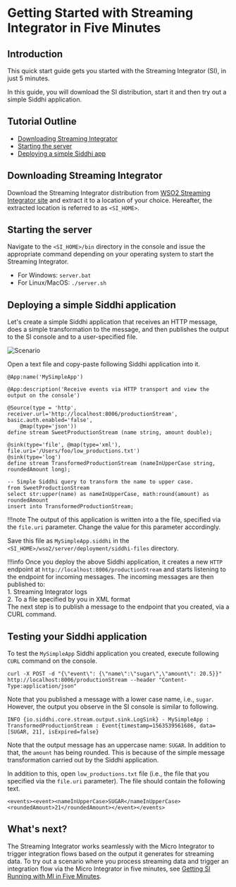 # Getting Started with Streaming Integrator in Five Minutes

## Introduction

This quick start guide gets you started with the Streaming Integrator (SI), in just 5 minutes.


In this guide, you will download the SI distribution, start it and then try out a simple Siddhi application.

## Tutorial Outline

- [Downloading Streaming Integrator](#downloading-streaming-integrator)
- [Starting the server](#starting-the-server)
- [Deploying a simple Siddhi app](#deploying-a-simple-siddhi-app)

## Downloading Streaming Integrator

Download the Streaming Integrator distribution from [WSO2 Streaming Integrator site](https://wso2.com/integration/streaming-integrator/) and extract it to a location of your choice. Hereafter, the extracted location is referred to as `<SI_HOME>`.

## Starting the server

Navigate to the `<SI_HOME>/bin` directory in the console and issue the appropriate command depending on your operating system to start the Streaming Integrator. <br/>

- For Windows: `server.bat`
- For Linux/MacOS: `./server.sh`

## Deploying a simple Siddhi application

Let's create a simple Siddhi application that receives an HTTP message, does a simple transformation to the message, and then publishes the output to the SI console and to a user-specified file.

![Scenario](../../images/quick-start-guide-101/quick-start.png)

Open a text file and copy-paste following Siddhi application into it.

```
@App:name('MySimpleApp')

@App:description('Receive events via HTTP transport and view the output on the console')

@Source(type = 'http', receiver.url='http://localhost:8006/productionStream', basic.auth.enabled='false',
    @map(type='json'))
define stream SweetProductionStream (name string, amount double);

@sink(type='file', @map(type='xml'), file.uri='/Users/foo/low_productions.txt')
@sink(type='log')
define stream TransformedProductionStream (nameInUpperCase string, roundedAmount long);

-- Simple Siddhi query to transform the name to upper case.
from SweetProductionStream
select str:upper(name) as nameInUpperCase, math:round(amount) as roundedAmount
insert into TransformedProductionStream;
```

!!!note
    The output of this application is written into a the file, specified via the `file.uri` parameter. Change the value for this parameter accordingly.

Save this file as `MySimpleApp.siddhi` in the `<SI_HOME>/wso2/server/deployment/siddhi-files` directory.

!!!info
    Once you deploy the above Siddhi application, it creates a new `HTTP` endpoint at `http://localhost:8006/productionStream` and starts listening to the endpoint for incoming messages. The incoming messages are then published to:<br/>
    1. Streaming Integrator logs<br/>
    2. To a file specified by you in XML format<br/>
    The next step is to publish a message to the endpoint that you created, via a CURL command.

## Testing your Siddhi application

To test the `MySimpleApp` Siddhi application you created, execute following `CURL` command on the console.

```
curl -X POST -d "{\"event\": {\"name\":\"sugar\",\"amount\": 20.5}}"  http://localhost:8006/productionStream --header "Content-Type:application/json"
```

Note that you published a message with a lower case name, i.e., `sugar`. However, the output you observe in the SI console is similar to following.

```
INFO {io.siddhi.core.stream.output.sink.LogSink} - MySimpleApp : TransformedProductionStream : Event{timestamp=1563539561686, data=[SUGAR, 21], isExpired=false}
```

Note that the output message has an uppercase name: `SUGAR`. In addition to that, the `amount` has being rounded. This is because of the simple message transformation carried out by the Siddhi application.

In addition to this, open `low_productions.txt` file (i.e., the file that you specified via the `file.uri` parameter). The file should contain the following text.

```
<events><event><nameInUpperCase>SUGAR</nameInUpperCase><roundedAmount>21</roundedAmount></event></events>
``` 

## What's next?

The Streaming Integrator works seamlessly with the Micro Integrator to trigger integration flows based on the output it generates for streaming data. To try out a scenario where you process streaming data and trigger an integration flow via the Micro Integrator in five minutes, see [Getting SI Running with MI in Five Minutes](hello-world-with-mi.md).
